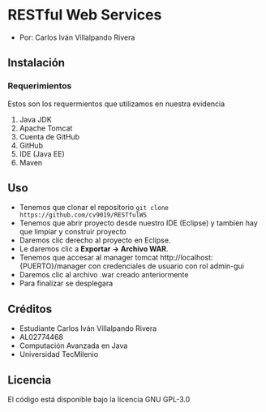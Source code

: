 # RESTful Web Services

- Por: Carlos Iván Villalpando Rivera

## Instalación

### Requerimientos
Estos son los requermientos que utilizamos en nuestra evidencia

1. Java JDK
2. Apache Tomcat
3. Cuenta de GitHub
4. GitHub
5. IDE (Java EE)
6. Maven

## Uso
- Tenemos que clonar el repositorio 
``` git clone https://github.com/cv9019/RESTfulWS ```
- Tenemos que abrir proyecto desde nuestro IDE (Eclipse) y tambien hay que limpiar y construir proyecto
- Daremos clic derecho al proyecto en Eclipse.
- Le daremos clic a  **Exportar -> Archivo WAR**.
-  Tenemos que accesar al manager tomcat http://localhost:{PUERTO}/manager con credenciales de usuario con rol admin-gui
- Daremos clic al archivo .war creado anteriormente
- Para finalizar se desplegara


## Créditos
- Estudiante Carlos Iván Villalpando Rivera
- AL02774468
- Computación Avanzada en Java
- Universidad TecMilenio

## Licencia
El código está disponible bajo la licencia GNU GPL-3.0
